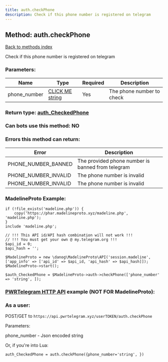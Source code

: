 ```yaml
---
title: auth.checkPhone
description: Check if this phone number is registered on telegram
---
```

## Method: auth.checkPhone  
[Back to methods index](index.md)


Check if this phone number is registered on telegram

### Parameters:

| Name     |    Type       | Required | Description |
|----------|---------------|----------|-------------|
|phone\_number|[CLICK ME string](../types/string.md) | Yes|The phone number to check|


### Return type: [auth\_CheckedPhone](../types/auth_CheckedPhone.md)

### Can bots use this method: **NO**


### Errors this method can return:

| Error    | Description   |
|----------|---------------|
|PHONE_NUMBER_BANNED|The provided phone number is banned from telegram|
|PHONE_NUMBER_INVALID|The phone number is invalid|
|PHONE_NUMBER_INVALID|The phone number is invalid|


### MadelineProto Example:


```
if (!file_exists('madeline.php')) {
    copy('https://phar.madelineproto.xyz/madeline.php', 'madeline.php');
}
include 'madeline.php';

// !!! This API id/API hash combination will not work !!!
// !!! You must get your own @ my.telegram.org !!!
$api_id = 0;
$api_hash = '';

$MadelineProto = new \danog\MadelineProto\API('session.madeline', ['app_info' => ['api_id' => $api_id, 'api_hash' => $api_hash]]);
$MadelineProto->start();

$auth_CheckedPhone = $MadelineProto->auth->checkPhone(['phone_number' => 'string', ]);
```

### [PWRTelegram HTTP API](https://pwrtelegram.xyz) example (NOT FOR MadelineProto):



### As a user:

POST/GET to `https://api.pwrtelegram.xyz/userTOKEN/auth.checkPhone`

Parameters:

phone_number - Json encoded string




Or, if you're into Lua:

```
auth_CheckedPhone = auth.checkPhone({phone_number='string', })
```

